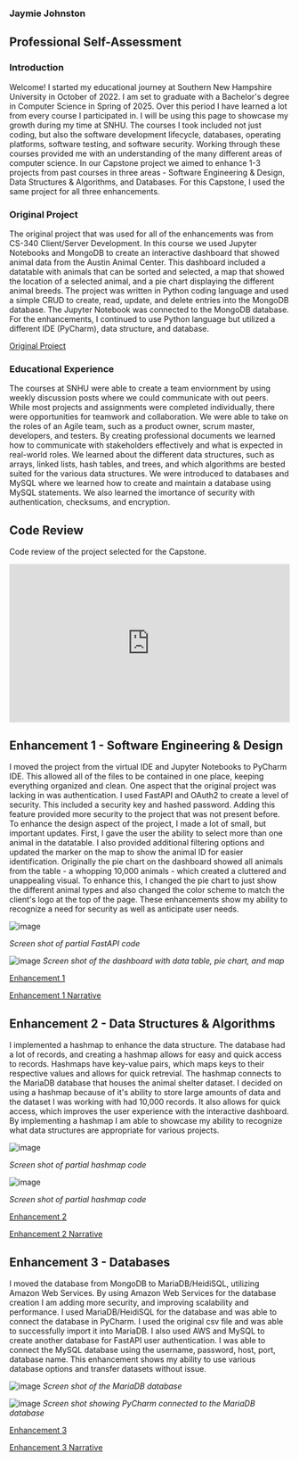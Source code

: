 ### Jaymie Johnston

## Professional Self-Assessment

### Introduction
Welcome! I started my educational journey at Southern New Hampshire University in October of 2022. I am set to graduate with a Bachelor's degree in Computer Science in Spring of 2025. Over this period I have learned a lot from every course I participated in. I will be using this page to showcase my growth during my time at SNHU. The courses I took included not just coding, but also the software development lifecycle, databases, operating platforms, software testing, and software security. Working through these courses provided me with an understanding of the many different areas of computer science. In our Capstone project we aimed to enhance 1-3 projects from past courses in three areas - Software Engineering & Design, Data Structures & Algorithms, and Databases. For this Capstone, I used the same project for all three enhancements.

### Original Project
The original project that was used for all of the enhancements was from CS-340 Client/Server Development. In this course we used Jupyter Notebooks and MongoDB to create an interactive dashboard that showed animal data from the Austin Animal Center. This dashboard included a datatable with animals that can be sorted and selected, a map that showed the location of a selected animal, and a pie chart displaying the different animal breeds. The project was written in Python coding language and used a simple CRUD to create, read, update, and delete entries into the MongoDB database. The Jupyter Notebook was connected to the MongoDB database. For the enhancements, I continued to use Python language but utilized a different IDE (PyCharm), data structure, and database.

<a href="https://github.com/johnston-jd/johnston-jd.github.io/tree/3af820cb3ee64481ed68ebb4a020169910bbfa77/CS-340%20Originals"> Original Project </a>

### Educational Experience
The courses at SNHU were able to create a team enviornment by using weekly discussion posts where we could communicate with out peers. While most projects and assignments were completed individually, there were opportunities for teamwork and collaboration. We were able to take on the roles of an Agile team, such as a product owner, scrum master, developers, and testers. By creating professional documents we learned how to communicate with stakeholders effectively and what is expected in real-world roles. We learned about the different data structures, such as arrays, linked lists, hash tables, and trees, and which algorithms are bested suited for the various data structures. We were introduced to databases and MySQL where we learned how to create and maintain a database using MySQL statements. We also learned the imortance of security with authentication, checksums, and encryption.

## Code Review
Code review of the project selected for the Capstone.

<div style="padding:56.25% 0 0 0;position:relative;"><iframe src="https://player.vimeo.com/video/1077123412?h=d6ec3db3a8&amp;badge=0&amp;autopause=0&amp;player_id=0&amp;app_id=58479" frameborder="0" allow="autoplay; fullscreen; picture-in-picture; clipboard-write; encrypted-media" style="position:absolute;top:0;left:0;width:100%;height:100%;" title="Code_ Review_ J.Johnston"></iframe></div><script src="https://player.vimeo.com/api/player.js"></script>


## Enhancement 1 - Software Engineering & Design
I moved the project from the virtual IDE and Jupyter Notebooks to PyCharm IDE. This allowed all of the files to be contained in one place, keeping everything organized and clean. One aspect that the original project was lacking in was authentication. I used FastAPI and OAuth2 to create a level of security. This included a security key and hashed password. Adding this feature provided more security to the project that was not present before. To enhance the design aspect of the project, I made a lot of small, but important updates. First, I gave the user the ability to select more than one animal in the datatable. I also provided additional filtering options and updated the marker on the map to show the animal ID for easier identification. Originally the pie chart on the dashboard showed all animals from the table - a whopping 10,000 animals - which created a cluttered and unappealing visual. To enhance this, I changed the pie chart to just show the different animal types and also changed the color scheme to match the client's logo at the top of the page. These enhancements show my ability to recognize a need for security as well as anticipate user needs.

![image](https://github.com/user-attachments/assets/49ce20f2-efee-4587-bd97-2496b1e14e3a)

*Screen shot of partial FastAPI code*

![image](https://github.com/user-attachments/assets/2d1d4181-e62a-40a6-8037-399e98c3cae0)
*Screen shot of the dashboard with data table, pie chart, and map*

<a href="https://github.com/johnston-jd/johnston-jd.github.io/tree/ac2d78be9d57f07eac00f1825a29ea0ddfec445b/CS-499%20Enhancements/Enhancement%201%20-%20Software%20Engineering%20%26%20Design"> Enhancement 1 </a>

<a href="https://github.com/johnston-jd/johnston-jd.github.io/blob/c343ccfc5e407e92d6a246b7ce37856e09ec8f89/Narratives/CS-499%203-2%20Milestone%20Two%20Enhancement%20One%20Software%20Design%20and%20Engineering%20J.Johnston.docx"> Enhancement 1 Narrative</a>


## Enhancement 2 - Data Structures & Algorithms
I implemented a hashmap to enhance the data structure. The database had a lot of records, and creating a hashmap allows for easy and quick access to records. Hashmaps have key-value pairs, which maps keys to their respective values and allows for quick retrevial. The hashmap connects to the MariaDB database that houses the animal shelter dataset. I decided on using a hashmap because of it's ability to store large amounts of data and the dataset I was working with had 10,000 records. It also allows for quick access, which improves the user experience with the interactive dashboard. By implementing a hashmap I am able to showcase my ability to recognize what data structures are appropriate for various projects.

![image](https://github.com/user-attachments/assets/38929ba2-00d8-4a1d-8718-e7968db5ce2a)

*Screen shot of partial hashmap code*

![image](https://github.com/user-attachments/assets/b026b3cb-ba34-451e-aa8b-80b4e9f30e5e)

*Screen shot of partial hashmap code*

<a href="https://github.com/johnston-jd/johnston-jd.github.io/tree/cacb10ce3e187c688b616d45c04e3f81cba55e60/CS-499%20Enhancements/Enhancement%202%20-%20Data%20Structures%20%26%20Algorithms"> Enhancement 2 </a>

<a href="https://github.com/johnston-jd/johnston-jd.github.io/blob/304c33b0a30efa35017d28e3980ac81e6042655c/Narratives/CS-499%204-2%20Milestone%20Three%20Enhancement%20Two%20Algorithms%20and%20Data%20Structure%20J.Johnston.docx"> Enhancement 2 Narrative </a>

## Enhancement 3 - Databases
I moved the database from MongoDB to MariaDB/HeidiSQL, utilizing Amazon Web Services. By using Amazon Web Services for the database creation I am adding more security, and improving scalability and performance. I used MariaDB/HeidiSQL for the database and was able to connect the database in PyCharm. I used the original csv file and was able to successfully import it into MariaDB. I also used AWS and MySQL to create another database for FastAPI user authentication. I was able to connect the MySQL database using the username, password, host, port, database name. This enhancement shows my ability to use various database options and transfer datasets without issue.

![image](https://github.com/user-attachments/assets/b5d173af-c711-46b2-8d49-37974173ed41)
*Screen shot of the MariaDB database*

![image](https://github.com/user-attachments/assets/4cc3f856-cbc2-44bc-99c4-19da16857504)
*Screen shot showing PyCharm connected to the MariaDB database*

<a href="https://github.com/johnston-jd/johnston-jd.github.io/tree/bac2be7830db6aa5de12953478458e7ab7cfca28/CS-499%20Enhancements/Enhancement%203%20-%20Databases"> Enhancement 3 </a>

<a href="https://github.com/johnston-jd/johnston-jd.github.io/blob/0e867e2ee491b620a9b5068637030b411d00a410/Narratives/CS-499%205-2%20Milestone%20Four%20Enhancement%20Three%20Databases%20J.Johnston.docx"> Enhancement 3 Narrative </a>
